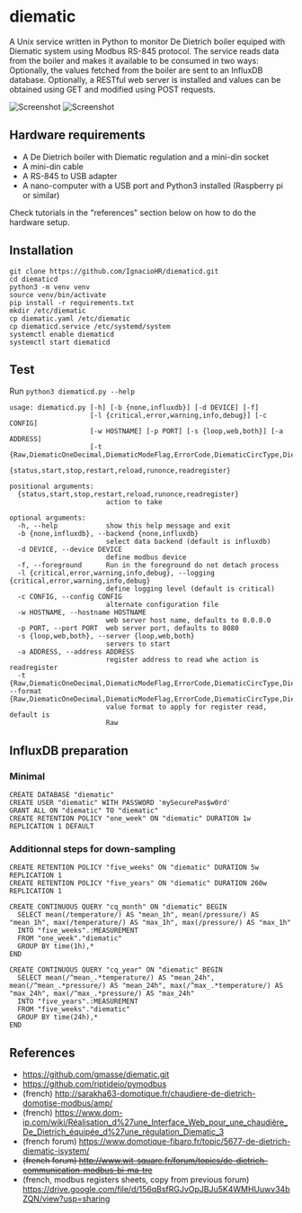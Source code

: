 # diematic

A Unix service written in Python to monitor De Dietrich boiler equiped with Diematic system using Modbus RS-845 protocol.
The service reads data from the boiler and makes it available to be consumed in two ways:
Optionally, the values fetched from the boiler are sent to an InfluxDB database.
Optionally, a RESTful web server is installed and values can be obtained using GET and modified using POST requests.

![Screenshot](images/web-requests.png?raw=true)
![Screenshot](images/chronograf_screenshot.png?raw=true)

## Hardware requirements

 * A De Dietrich boiler with Diematic regulation and a mini-din socket
 * A mini-din cable 
 * A RS-845 to USB adapter
 * A nano-computer with a USB port and Python3 installed (Raspberry pi or similar)

Check tutorials in the "references" section below on how to do the hardware setup.

## Installation
```
git clone https://github.com/IgnacioHR/diematicd.git
cd diematicd
python3 -m venv venv
source venv/bin/activate
pip install -r requirements.txt
mkdir /etc/diematic
cp diematic.yaml /etc/diematic
cp diematicd.service /etc/systemd/system
systemctl enable diematicd
systemctl start diematicd
```

## Test
Run `python3 diematicd.py --help`
```
usage: diematicd.py [-h] [-b {none,influxdb}] [-d DEVICE] [-f]
                    [-l {critical,error,warning,info,debug}] [-c CONFIG]
                    [-w HOSTNAME] [-p PORT] [-s {loop,web,both}] [-a ADDRESS]
                    [-t {Raw,DiematicOneDecimal,DiematicModeFlag,ErrorCode,DiematicCircType,DiematicProgram,bit0,bit1,bit2,bit3,bit4,bit5,bit6,bit7,bit8,bit9,bitA,bitB,bitC,bitD,bitE,bitF}]
                    {status,start,stop,restart,reload,runonce,readregister}

positional arguments:
  {status,start,stop,restart,reload,runonce,readregister}
                        action to take

optional arguments:
  -h, --help            show this help message and exit
  -b {none,influxdb}, --backend {none,influxdb}
                        select data backend (default is influxdb)
  -d DEVICE, --device DEVICE
                        define modbus device
  -f, --foreground      Run in the foreground do not detach process
  -l {critical,error,warning,info,debug}, --logging {critical,error,warning,info,debug}
                        define logging level (default is critical)
  -c CONFIG, --config CONFIG
                        alternate configuration file
  -w HOSTNAME, --hostname HOSTNAME
                        web server host name, defaults to 0.0.0.0
  -p PORT, --port PORT  web server port, defaults to 8080
  -s {loop,web,both}, --server {loop,web,both}
                        servers to start
  -a ADDRESS, --address ADDRESS
                        register address to read whe action is readregister
  -t {Raw,DiematicOneDecimal,DiematicModeFlag,ErrorCode,DiematicCircType,DiematicProgram,bit0,bit1,bit2,bit3,bit4,bit5,bit6,bit7,bit8,bit9,bitA,bitB,bitC,bitD,bitE,bitF}, --format {Raw,DiematicOneDecimal,DiematicModeFlag,ErrorCode,DiematicCircType,DiematicProgram,bit0,bit1,bit2,bit3,bit4,bit5,bit6,bit7,bit8,bit9,bitA,bitB,bitC,bitD,bitE,bitF}
                        value format to apply for register read, default is
                        Raw

```

## InfluxDB preparation
### Minimal
```
CREATE DATABASE "diematic"
CREATE USER "diematic" WITH PASSWORD 'mySecurePas$w0rd'
GRANT ALL ON "diematic" TO "diematic"
CREATE RETENTION POLICY "one_week" ON "diematic" DURATION 1w REPLICATION 1 DEFAULT
```

### Additionnal steps for down-sampling
```
CREATE RETENTION POLICY "five_weeks" ON "diematic" DURATION 5w REPLICATION 1
CREATE RETENTION POLICY "five_years" ON "diematic" DURATION 260w REPLICATION 1

CREATE CONTINUOUS QUERY "cq_month" ON "diematic" BEGIN
  SELECT mean(/temperature/) AS "mean_1h", mean(/pressure/) AS "mean_1h", max(/temperature/) AS "max_1h", max(/pressure/) AS "max_1h"
  INTO "five_weeks".:MEASUREMENT
  FROM "one_week"."diematic"
  GROUP BY time(1h),*
END

CREATE CONTINUOUS QUERY "cq_year" ON "diematic" BEGIN
  SELECT mean(/^mean_.*temperature/) AS "mean_24h", mean(/^mean_.*pressure/) AS "mean_24h", max(/^max_.*temperature/) AS "max_24h", max(/^max_.*pressure/) AS "max_24h"
  INTO "five_years".:MEASUREMENT
  FROM "five_weeks"."diematic"
  GROUP BY time(24h),*
END
```


## References
- https://github.com/gmasse/diematic.git
- https://github.com/riptideio/pymodbus
- (french) http://sarakha63-domotique.fr/chaudiere-de-dietrich-domotise-modbus/amp/
- (french) https://www.dom-ip.com/wiki/Réalisation_d%27une_Interface_Web_pour_une_chaudière_De_Dietrich_équipée_d%27une_régulation_Diematic_3
- (french forum) https://www.domotique-fibaro.fr/topic/5677-de-dietrich-diematic-isystem/
- ~~(french forum) http://www.wit-square.fr/forum/topics/de-dietrich-communication-modbus-bi-ma-tre~~
- (french, modbus registers sheets, copy from previous forum) https://drive.google.com/file/d/156qBsfRGJvOpJBJu5K4WMHUuwv34bZQN/view?usp=sharing
